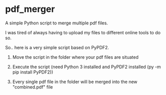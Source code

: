 # pdf_merger
A simple Python script to merge multiple pdf files.

I was tired of always having to upload my files to different online tools to do so.

So.. here is a very simple script based on PyPDF2.

1) Move the script in the folder where your pdf files are situated

2) Execute the script (need Python 3 installed and PyPDF2 installed (py -m pip install PyPDF2))

3) Every single pdf file in the folder will be merged into the new "combined.pdf" file
